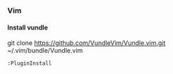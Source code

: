 ### Vim
#### Install vundle
git clone https://github.com/VundleVim/Vundle.vim.git ~/.vim/bundle/Vundle.vim

```
:PluginInstall
```
